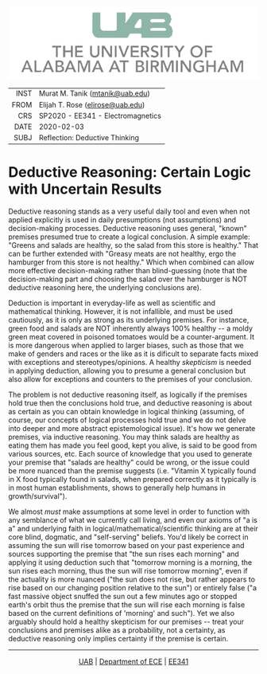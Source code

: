 [![UAB Logo][UABLogo]][UABHome]

|      |                                   |
| ---: | --------------------------------- |
| INST | Murat M. Tanik (mtanik@uab.edu)   |
| FROM | Elijah T. Rose (elirose@uab.edu)  |
|  CRS | SP2020 - EE341 - Electromagnetics |
| DATE | 2020-02-03                        |
| SUBJ | Reflection: Deductive Thinking    |

# Deductive Reasoning: Certain Logic with Uncertain Results
Deductive reasoning stands as a very useful daily tool and even when not applied explicitly is used in daily presumptions (not assumptions) and decision-making processes. Deductive reasoning uses general, "known" premises presumed true to create a logical conclusion. A simple example: "Greens and salads are healthy, so the salad from this store is healthy." That can be further extended with "Greasy meats are not healthy, ergo the hamburger from this store is not healthy." Which when combined can allow more effective decision-making rather than blind-guessing (note that the decision-making part and choosing the salad over the hamburger is NOT deductive reasoning here, the underlying conclusions are).

Deduction is important in everyday-life as well as scientific and mathematical thinking. However, it is not infallible, and must be used cautiously, as it is only as strong as its underlying premises. For instance, green food and salads are NOT inherently always 100% healthy -- a moldy green meat covered in poisoned tomatoes would be a counter-argument. It is more dangerous when applied to larger biases, such as those that we make of genders and races or the like as it is dificult to separate facts mixed with exceptions and stereotypes/opinions. A healthy *skepticism* is needed in applying deduction, allowing you to presume a general conclusion but also allow for exceptions and counters to the premises of your conclusion.

The problem is not deductive reasoning itself, as logically if the premises hold true then the conclusions hold true, and deductive reasoning is about as certain as you can obtain knowledge in logical thinking (assuming, of course, our concepts of logical processes hold true and we do not delve into deeper and more abstract epistemological issue). It's how we generate premises, via inductive reasoning. You may think salads are healthy as eating them has made you feel good, kept you alive, is said to be good from various sources, etc. Each source of knowledge that you used to generate your premise that "salads are healthy" could be wrong, or the issue could be more nuanced than the premise suggests (i.e. "Vitamin X typically found in X food typically found in salads, when prepared correctly as it typically is in most human establishments, shows to generally help humans in growth/survival").

We almost *must* make assumptions at some level in order to function with any semblance of what we currently call living, and even our axioms of "a is a" and underlying faith in logical/mathematical/scientific thinking are at their core blind, dogmatic, and "self-serving" beliefs. You'd likely be correct in assuming the sun will rise tomorrow based on your past experience and sources supporting the premise that "the sun rises each morning" and applying it using deduction such that "tomorrow morning is a morning, the sun rises each morning, thus the sun will rise tomorrow morning", even if the actuality is more nuanced ("the sun does not rise, but rather appears to rise based on our changing position relative to the sun") or entirely false ("a fast massive object snuffed the sun out a few minutes ago or stopped earth's orbit thus the premise that the sun will rise each morning is false based on the current definitions of 'morning' and such"). Yet we also arguably should hold a healthy skepticism for our premises -- treat your conclusions and premises alike as a probability, not a certainty, as deductive reasoning only implies certainty if the premise is certain.

---

<footer style="text-align: center;">
<a href="https://www.uab.edu/home/">UAB</a> | 
<a href="https://www.uab.edu/engineering/ece/">Department of ECE<a> | <a href="../Resources/Syllabus.md">EE341<a>
</footer>


<!-- COMMON -->
[UABHome]: https://www.uab.edu/home/
[UABLogo]: ./Resources/UABLogoTrans.png
